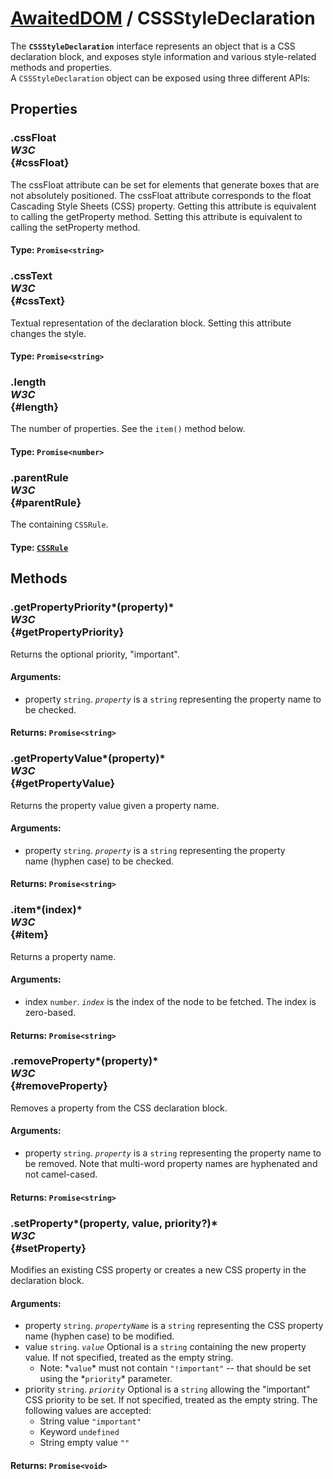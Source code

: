 # [AwaitedDOM](/docs/basic-interfaces/awaited-dom) <span>/</span> CSSStyleDeclaration

<div class='overview'>The <strong><code>CSSStyleDeclaration</code></strong> interface represents an object that is a CSS declaration block, and exposes style information and various style-related methods and properties.</div>

<div class='overview'>A <code>CSSStyleDeclaration</code> object can be exposed using three different APIs:</div>

## Properties

### .cssFloat <div class="specs"><i>W3C</i></div> {#cssFloat}

The cssFloat attribute can be set for elements that generate boxes that are not absolutely positioned. The cssFloat attribute corresponds to the float Cascading Style Sheets (CSS) property. Getting this attribute is equivalent to calling the getProperty method. Setting this attribute is equivalent to calling the setProperty method.

#### **Type**: `Promise<string>`

### .cssText <div class="specs"><i>W3C</i></div> {#cssText}

Textual representation of the declaration block. Setting this attribute changes the style.

#### **Type**: `Promise<string>`

### .length <div class="specs"><i>W3C</i></div> {#length}

The number of properties. See the <code>item()</code> method below.

#### **Type**: `Promise<number>`

### .parentRule <div class="specs"><i>W3C</i></div> {#parentRule}

The containing <code>CSSRule</code>.

#### **Type**: [`CSSRule`](/docs/awaited-dom/css-rule)

## Methods

### .getPropertyPriority*(property)* <div class="specs"><i>W3C</i></div> {#getPropertyPriority}

Returns the optional priority, "important".

#### **Arguments**:


 - property `string`. *<code>property</code>*&nbsp;is a `string`&nbsp;representing the property name to be checked.

#### **Returns**: `Promise<string>`

### .getPropertyValue*(property)* <div class="specs"><i>W3C</i></div> {#getPropertyValue}

Returns the property value given a property name.

#### **Arguments**:


 - property `string`. *<code>property</code>*&nbsp;is a `string`&nbsp;representing the property name&nbsp;(hyphen case) to be checked.

#### **Returns**: `Promise<string>`

### .item*(index)* <div class="specs"><i>W3C</i></div> {#item}

Returns a property name.

#### **Arguments**:


 - index `number`. *<code>index</code>* is the index of the node to be fetched. The index is zero-based.

#### **Returns**: `Promise<string>`

### .removeProperty*(property)* <div class="specs"><i>W3C</i></div> {#removeProperty}

Removes a property from the CSS declaration block.

#### **Arguments**:


 - property `string`. *<code>property</code>*&nbsp;is a `string`&nbsp;representing the property name to be removed. Note that multi-word property names are hyphenated and not camel-cased.

#### **Returns**: `Promise<string>`

### .setProperty*(property, value, priority?)* <div class="specs"><i>W3C</i></div> {#setProperty}

Modifies an existing CSS property or creates a new CSS property in the declaration block.

#### **Arguments**:


 - property `string`. *<code>propertyName</code>*&nbsp;is a `string`&nbsp;representing the CSS property name (hyphen case) to be modified.
 - value `string`. *<code>value</code>*&nbsp;<span class="inlineIndicator optional optionalInline">Optional</span> is a `string`&nbsp;containing the new property value. If not specified, treated as the empty string.
      <ul>
       <li>Note:&nbsp;*<code>value</code>*&nbsp;must not contain&nbsp;<code>"!important"</code>&nbsp;-- that should be set using the *<code>priority</code>* parameter.</li>
      </ul>
 - priority `string`. *<code>priority</code>* <span class="inlineIndicator optional optionalInline">Optional</span> is a `string`&nbsp;allowing the "important" CSS priority to be set. If not specified, treated as the empty string. The following values are accepted:
      <ul>
       <li>String value <code>"important"</code></li>
       <li>Keyword <code>undefined</code></li>
       <li>String empty value <code>""</code></li>
      </ul>

#### **Returns**: `Promise<void>`
